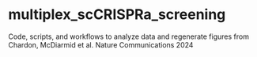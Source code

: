 # multiplex_scCRISPRa_screening
Code, scripts, and workflows to analyze data and regenerate figures from Chardon, McDiarmid et al. Nature Communications 2024
